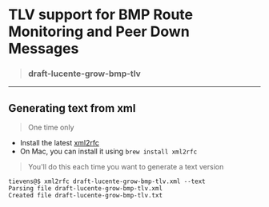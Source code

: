 TLV support for BMP Route Monitoring and Peer Down Messages
===========================================================

> ### draft-lucente-grow-bmp-tlv

- - -

Generating text from xml
------------------------

> One time only

* Install the latest [xml2rfc](https://xml2rfc.tools.ietf.org/)
* On Mac, you can install it using ```brew install xml2rfc```

> You'll do this each time you want to generate a text version

```
tievens@$ xml2rfc draft-lucente-grow-bmp-tlv.xml --text
Parsing file draft-lucente-grow-bmp-tlv.xml
Created file draft-lucente-grow-bmp-tlv.txt
```
